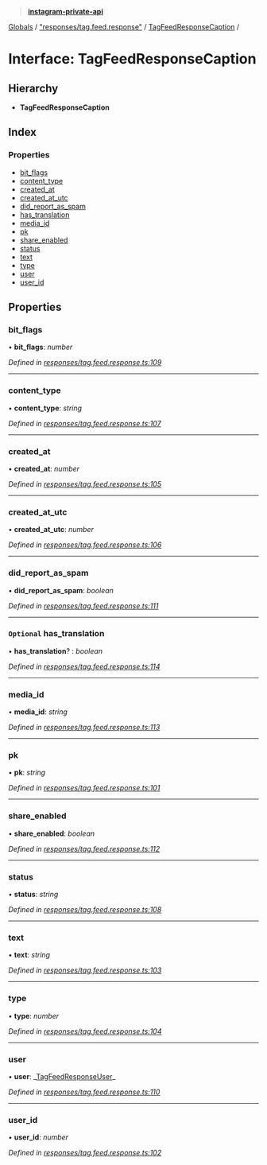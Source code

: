 > **[instagram-private-api](../README.md)**

[Globals](../README.md) / ["responses/tag.feed.response"](../modules/_responses_tag_feed_response_.md) / [TagFeedResponseCaption](_responses_tag_feed_response_.tagfeedresponsecaption.md) /

# Interface: TagFeedResponseCaption

## Hierarchy

- **TagFeedResponseCaption**

## Index

### Properties

- [bit_flags](_responses_tag_feed_response_.tagfeedresponsecaption.md#bit_flags)
- [content_type](_responses_tag_feed_response_.tagfeedresponsecaption.md#content_type)
- [created_at](_responses_tag_feed_response_.tagfeedresponsecaption.md#created_at)
- [created_at_utc](_responses_tag_feed_response_.tagfeedresponsecaption.md#created_at_utc)
- [did_report_as_spam](_responses_tag_feed_response_.tagfeedresponsecaption.md#did_report_as_spam)
- [has_translation](_responses_tag_feed_response_.tagfeedresponsecaption.md#optional-has_translation)
- [media_id](_responses_tag_feed_response_.tagfeedresponsecaption.md#media_id)
- [pk](_responses_tag_feed_response_.tagfeedresponsecaption.md#pk)
- [share_enabled](_responses_tag_feed_response_.tagfeedresponsecaption.md#share_enabled)
- [status](_responses_tag_feed_response_.tagfeedresponsecaption.md#status)
- [text](_responses_tag_feed_response_.tagfeedresponsecaption.md#text)
- [type](_responses_tag_feed_response_.tagfeedresponsecaption.md#type)
- [user](_responses_tag_feed_response_.tagfeedresponsecaption.md#user)
- [user_id](_responses_tag_feed_response_.tagfeedresponsecaption.md#user_id)

## Properties

### bit_flags

• **bit_flags**: _number_

_Defined in [responses/tag.feed.response.ts:109](https://github.com/realinstadude/instagram-private-api/blob/4ae8fec/src/responses/tag.feed.response.ts#L109)_

---

### content_type

• **content_type**: _string_

_Defined in [responses/tag.feed.response.ts:107](https://github.com/realinstadude/instagram-private-api/blob/4ae8fec/src/responses/tag.feed.response.ts#L107)_

---

### created_at

• **created_at**: _number_

_Defined in [responses/tag.feed.response.ts:105](https://github.com/realinstadude/instagram-private-api/blob/4ae8fec/src/responses/tag.feed.response.ts#L105)_

---

### created_at_utc

• **created_at_utc**: _number_

_Defined in [responses/tag.feed.response.ts:106](https://github.com/realinstadude/instagram-private-api/blob/4ae8fec/src/responses/tag.feed.response.ts#L106)_

---

### did_report_as_spam

• **did_report_as_spam**: _boolean_

_Defined in [responses/tag.feed.response.ts:111](https://github.com/realinstadude/instagram-private-api/blob/4ae8fec/src/responses/tag.feed.response.ts#L111)_

---

### `Optional` has_translation

• **has_translation**? : _boolean_

_Defined in [responses/tag.feed.response.ts:114](https://github.com/realinstadude/instagram-private-api/blob/4ae8fec/src/responses/tag.feed.response.ts#L114)_

---

### media_id

• **media_id**: _string_

_Defined in [responses/tag.feed.response.ts:113](https://github.com/realinstadude/instagram-private-api/blob/4ae8fec/src/responses/tag.feed.response.ts#L113)_

---

### pk

• **pk**: _string_

_Defined in [responses/tag.feed.response.ts:101](https://github.com/realinstadude/instagram-private-api/blob/4ae8fec/src/responses/tag.feed.response.ts#L101)_

---

### share_enabled

• **share_enabled**: _boolean_

_Defined in [responses/tag.feed.response.ts:112](https://github.com/realinstadude/instagram-private-api/blob/4ae8fec/src/responses/tag.feed.response.ts#L112)_

---

### status

• **status**: _string_

_Defined in [responses/tag.feed.response.ts:108](https://github.com/realinstadude/instagram-private-api/blob/4ae8fec/src/responses/tag.feed.response.ts#L108)_

---

### text

• **text**: _string_

_Defined in [responses/tag.feed.response.ts:103](https://github.com/realinstadude/instagram-private-api/blob/4ae8fec/src/responses/tag.feed.response.ts#L103)_

---

### type

• **type**: _number_

_Defined in [responses/tag.feed.response.ts:104](https://github.com/realinstadude/instagram-private-api/blob/4ae8fec/src/responses/tag.feed.response.ts#L104)_

---

### user

• **user**: _[TagFeedResponseUser](\_responses_tag_feed_response_.tagfeedresponseuser.md)\_

_Defined in [responses/tag.feed.response.ts:110](https://github.com/realinstadude/instagram-private-api/blob/4ae8fec/src/responses/tag.feed.response.ts#L110)_

---

### user_id

• **user_id**: _number_

_Defined in [responses/tag.feed.response.ts:102](https://github.com/realinstadude/instagram-private-api/blob/4ae8fec/src/responses/tag.feed.response.ts#L102)_
